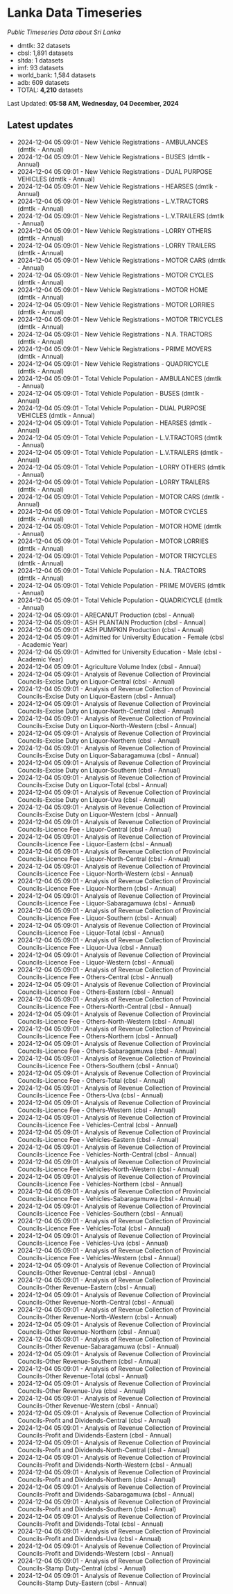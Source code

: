 # Lanka Data Timeseries
*Public Timeseries Data about Sri Lanka*

* dmtlk: 32 datasets
* cbsl: 1,891 datasets
* sltda: 1 datasets
* imf: 93 datasets
* world_bank: 1,584 datasets
* adb: 609 datasets
* TOTAL: **4,210** datasets

Last Updated: **05:58 AM, Wednesday, 04 December, 2024**

## Latest updates

* 2024-12-04 05:09:01 - New Vehicle Registrations - AMBULANCES (dmtlk - Annual)
* 2024-12-04 05:09:01 - New Vehicle Registrations - BUSES (dmtlk - Annual)
* 2024-12-04 05:09:01 - New Vehicle Registrations - DUAL PURPOSE VEHICLES (dmtlk - Annual)
* 2024-12-04 05:09:01 - New Vehicle Registrations - HEARSES (dmtlk - Annual)
* 2024-12-04 05:09:01 - New Vehicle Registrations - L.V.TRACTORS (dmtlk - Annual)
* 2024-12-04 05:09:01 - New Vehicle Registrations - L.V.TRAILERS (dmtlk - Annual)
* 2024-12-04 05:09:01 - New Vehicle Registrations - LORRY OTHERS (dmtlk - Annual)
* 2024-12-04 05:09:01 - New Vehicle Registrations - LORRY TRAILERS (dmtlk - Annual)
* 2024-12-04 05:09:01 - New Vehicle Registrations - MOTOR CARS (dmtlk - Annual)
* 2024-12-04 05:09:01 - New Vehicle Registrations - MOTOR CYCLES (dmtlk - Annual)
* 2024-12-04 05:09:01 - New Vehicle Registrations - MOTOR HOME (dmtlk - Annual)
* 2024-12-04 05:09:01 - New Vehicle Registrations - MOTOR LORRIES (dmtlk - Annual)
* 2024-12-04 05:09:01 - New Vehicle Registrations - MOTOR TRICYCLES (dmtlk - Annual)
* 2024-12-04 05:09:01 - New Vehicle Registrations - N.A. TRACTORS (dmtlk - Annual)
* 2024-12-04 05:09:01 - New Vehicle Registrations - PRIME MOVERS (dmtlk - Annual)
* 2024-12-04 05:09:01 - New Vehicle Registrations - QUADRICYCLE (dmtlk - Annual)
* 2024-12-04 05:09:01 - Total Vehicle Population - AMBULANCES (dmtlk - Annual)
* 2024-12-04 05:09:01 - Total Vehicle Population - BUSES (dmtlk - Annual)
* 2024-12-04 05:09:01 - Total Vehicle Population - DUAL PURPOSE VEHICLES (dmtlk - Annual)
* 2024-12-04 05:09:01 - Total Vehicle Population - HEARSES (dmtlk - Annual)
* 2024-12-04 05:09:01 - Total Vehicle Population - L.V.TRACTORS (dmtlk - Annual)
* 2024-12-04 05:09:01 - Total Vehicle Population - L.V.TRAILERS (dmtlk - Annual)
* 2024-12-04 05:09:01 - Total Vehicle Population - LORRY OTHERS (dmtlk - Annual)
* 2024-12-04 05:09:01 - Total Vehicle Population - LORRY TRAILERS (dmtlk - Annual)
* 2024-12-04 05:09:01 - Total Vehicle Population - MOTOR CARS (dmtlk - Annual)
* 2024-12-04 05:09:01 - Total Vehicle Population - MOTOR CYCLES (dmtlk - Annual)
* 2024-12-04 05:09:01 - Total Vehicle Population - MOTOR HOME (dmtlk - Annual)
* 2024-12-04 05:09:01 - Total Vehicle Population - MOTOR LORRIES (dmtlk - Annual)
* 2024-12-04 05:09:01 - Total Vehicle Population - MOTOR TRICYCLES (dmtlk - Annual)
* 2024-12-04 05:09:01 - Total Vehicle Population - N.A. TRACTORS (dmtlk - Annual)
* 2024-12-04 05:09:01 - Total Vehicle Population - PRIME MOVERS (dmtlk - Annual)
* 2024-12-04 05:09:01 - Total Vehicle Population - QUADRICYCLE (dmtlk - Annual)
* 2024-12-04 05:09:01 - ARECANUT Production (cbsl - Annual)
* 2024-12-04 05:09:01 - ASH PLANTAIN Production (cbsl - Annual)
* 2024-12-04 05:09:01 - ASH PUMPKIN Production (cbsl - Annual)
* 2024-12-04 05:09:01 - Admitted for University Education - Female (cbsl - Academic Year)
* 2024-12-04 05:09:01 - Admitted for University Education - Male (cbsl - Academic Year)
* 2024-12-04 05:09:01 - Agriculture Volume Index (cbsl - Annual)
* 2024-12-04 05:09:01 - Analysis of Revenue Collection of Provincial Councils-Excise Duty on Liquor-Central (cbsl - Annual)
* 2024-12-04 05:09:01 - Analysis of Revenue Collection of Provincial Councils-Excise Duty on Liquor-Eastern (cbsl - Annual)
* 2024-12-04 05:09:01 - Analysis of Revenue Collection of Provincial Councils-Excise Duty on Liquor-North-Central (cbsl - Annual)
* 2024-12-04 05:09:01 - Analysis of Revenue Collection of Provincial Councils-Excise Duty on Liquor-North-Western (cbsl - Annual)
* 2024-12-04 05:09:01 - Analysis of Revenue Collection of Provincial Councils-Excise Duty on Liquor-Northern (cbsl - Annual)
* 2024-12-04 05:09:01 - Analysis of Revenue Collection of Provincial Councils-Excise Duty on Liquor-Sabaragamuwa (cbsl - Annual)
* 2024-12-04 05:09:01 - Analysis of Revenue Collection of Provincial Councils-Excise Duty on Liquor-Southern (cbsl - Annual)
* 2024-12-04 05:09:01 - Analysis of Revenue Collection of Provincial Councils-Excise Duty on Liquor-Total (cbsl - Annual)
* 2024-12-04 05:09:01 - Analysis of Revenue Collection of Provincial Councils-Excise Duty on Liquor-Uva (cbsl - Annual)
* 2024-12-04 05:09:01 - Analysis of Revenue Collection of Provincial Councils-Excise Duty on Liquor-Western (cbsl - Annual)
* 2024-12-04 05:09:01 - Analysis of Revenue Collection of Provincial Councils-Licence Fee - Liquor-Central (cbsl - Annual)
* 2024-12-04 05:09:01 - Analysis of Revenue Collection of Provincial Councils-Licence Fee - Liquor-Eastern (cbsl - Annual)
* 2024-12-04 05:09:01 - Analysis of Revenue Collection of Provincial Councils-Licence Fee - Liquor-North-Central (cbsl - Annual)
* 2024-12-04 05:09:01 - Analysis of Revenue Collection of Provincial Councils-Licence Fee - Liquor-North-Western (cbsl - Annual)
* 2024-12-04 05:09:01 - Analysis of Revenue Collection of Provincial Councils-Licence Fee - Liquor-Northern (cbsl - Annual)
* 2024-12-04 05:09:01 - Analysis of Revenue Collection of Provincial Councils-Licence Fee - Liquor-Sabaragamuwa (cbsl - Annual)
* 2024-12-04 05:09:01 - Analysis of Revenue Collection of Provincial Councils-Licence Fee - Liquor-Southern (cbsl - Annual)
* 2024-12-04 05:09:01 - Analysis of Revenue Collection of Provincial Councils-Licence Fee - Liquor-Total (cbsl - Annual)
* 2024-12-04 05:09:01 - Analysis of Revenue Collection of Provincial Councils-Licence Fee - Liquor-Uva (cbsl - Annual)
* 2024-12-04 05:09:01 - Analysis of Revenue Collection of Provincial Councils-Licence Fee - Liquor-Western (cbsl - Annual)
* 2024-12-04 05:09:01 - Analysis of Revenue Collection of Provincial Councils-Licence Fee - Others-Central (cbsl - Annual)
* 2024-12-04 05:09:01 - Analysis of Revenue Collection of Provincial Councils-Licence Fee - Others-Eastern (cbsl - Annual)
* 2024-12-04 05:09:01 - Analysis of Revenue Collection of Provincial Councils-Licence Fee - Others-North-Central (cbsl - Annual)
* 2024-12-04 05:09:01 - Analysis of Revenue Collection of Provincial Councils-Licence Fee - Others-North-Western (cbsl - Annual)
* 2024-12-04 05:09:01 - Analysis of Revenue Collection of Provincial Councils-Licence Fee - Others-Northern (cbsl - Annual)
* 2024-12-04 05:09:01 - Analysis of Revenue Collection of Provincial Councils-Licence Fee - Others-Sabaragamuwa (cbsl - Annual)
* 2024-12-04 05:09:01 - Analysis of Revenue Collection of Provincial Councils-Licence Fee - Others-Southern (cbsl - Annual)
* 2024-12-04 05:09:01 - Analysis of Revenue Collection of Provincial Councils-Licence Fee - Others-Total (cbsl - Annual)
* 2024-12-04 05:09:01 - Analysis of Revenue Collection of Provincial Councils-Licence Fee - Others-Uva (cbsl - Annual)
* 2024-12-04 05:09:01 - Analysis of Revenue Collection of Provincial Councils-Licence Fee - Others-Western (cbsl - Annual)
* 2024-12-04 05:09:01 - Analysis of Revenue Collection of Provincial Councils-Licence Fee - Vehicles-Central (cbsl - Annual)
* 2024-12-04 05:09:01 - Analysis of Revenue Collection of Provincial Councils-Licence Fee - Vehicles-Eastern (cbsl - Annual)
* 2024-12-04 05:09:01 - Analysis of Revenue Collection of Provincial Councils-Licence Fee - Vehicles-North-Central (cbsl - Annual)
* 2024-12-04 05:09:01 - Analysis of Revenue Collection of Provincial Councils-Licence Fee - Vehicles-North-Western (cbsl - Annual)
* 2024-12-04 05:09:01 - Analysis of Revenue Collection of Provincial Councils-Licence Fee - Vehicles-Northern (cbsl - Annual)
* 2024-12-04 05:09:01 - Analysis of Revenue Collection of Provincial Councils-Licence Fee - Vehicles-Sabaragamuwa (cbsl - Annual)
* 2024-12-04 05:09:01 - Analysis of Revenue Collection of Provincial Councils-Licence Fee - Vehicles-Southern (cbsl - Annual)
* 2024-12-04 05:09:01 - Analysis of Revenue Collection of Provincial Councils-Licence Fee - Vehicles-Total (cbsl - Annual)
* 2024-12-04 05:09:01 - Analysis of Revenue Collection of Provincial Councils-Licence Fee - Vehicles-Uva (cbsl - Annual)
* 2024-12-04 05:09:01 - Analysis of Revenue Collection of Provincial Councils-Licence Fee - Vehicles-Western (cbsl - Annual)
* 2024-12-04 05:09:01 - Analysis of Revenue Collection of Provincial Councils-Other Revenue-Central (cbsl - Annual)
* 2024-12-04 05:09:01 - Analysis of Revenue Collection of Provincial Councils-Other Revenue-Eastern (cbsl - Annual)
* 2024-12-04 05:09:01 - Analysis of Revenue Collection of Provincial Councils-Other Revenue-North-Central (cbsl - Annual)
* 2024-12-04 05:09:01 - Analysis of Revenue Collection of Provincial Councils-Other Revenue-North-Western (cbsl - Annual)
* 2024-12-04 05:09:01 - Analysis of Revenue Collection of Provincial Councils-Other Revenue-Northern (cbsl - Annual)
* 2024-12-04 05:09:01 - Analysis of Revenue Collection of Provincial Councils-Other Revenue-Sabaragamuwa (cbsl - Annual)
* 2024-12-04 05:09:01 - Analysis of Revenue Collection of Provincial Councils-Other Revenue-Southern (cbsl - Annual)
* 2024-12-04 05:09:01 - Analysis of Revenue Collection of Provincial Councils-Other Revenue-Total (cbsl - Annual)
* 2024-12-04 05:09:01 - Analysis of Revenue Collection of Provincial Councils-Other Revenue-Uva (cbsl - Annual)
* 2024-12-04 05:09:01 - Analysis of Revenue Collection of Provincial Councils-Other Revenue-Western (cbsl - Annual)
* 2024-12-04 05:09:01 - Analysis of Revenue Collection of Provincial Councils-Profit and Dividends-Central (cbsl - Annual)
* 2024-12-04 05:09:01 - Analysis of Revenue Collection of Provincial Councils-Profit and Dividends-Eastern (cbsl - Annual)
* 2024-12-04 05:09:01 - Analysis of Revenue Collection of Provincial Councils-Profit and Dividends-North-Central (cbsl - Annual)
* 2024-12-04 05:09:01 - Analysis of Revenue Collection of Provincial Councils-Profit and Dividends-North-Western (cbsl - Annual)
* 2024-12-04 05:09:01 - Analysis of Revenue Collection of Provincial Councils-Profit and Dividends-Northern (cbsl - Annual)
* 2024-12-04 05:09:01 - Analysis of Revenue Collection of Provincial Councils-Profit and Dividends-Sabaragamuwa (cbsl - Annual)
* 2024-12-04 05:09:01 - Analysis of Revenue Collection of Provincial Councils-Profit and Dividends-Southern (cbsl - Annual)
* 2024-12-04 05:09:01 - Analysis of Revenue Collection of Provincial Councils-Profit and Dividends-Total (cbsl - Annual)
* 2024-12-04 05:09:01 - Analysis of Revenue Collection of Provincial Councils-Profit and Dividends-Uva (cbsl - Annual)
* 2024-12-04 05:09:01 - Analysis of Revenue Collection of Provincial Councils-Profit and Dividends-Western (cbsl - Annual)
* 2024-12-04 05:09:01 - Analysis of Revenue Collection of Provincial Councils-Stamp Duty-Central (cbsl - Annual)
* 2024-12-04 05:09:01 - Analysis of Revenue Collection of Provincial Councils-Stamp Duty-Eastern (cbsl - Annual)